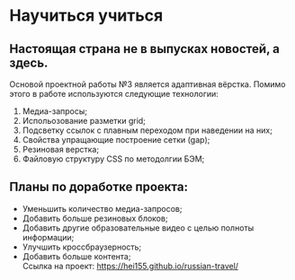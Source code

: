 # Научиться учиться
##  Настоящая страна не в выпусках новостей, а здесь.  
Основой проектной работы №3 является адаптивная вёрстка. Помимо этого в работе используются следующие технологии:  
1. Медиа-запросы;  
2. Испольозование разметки grid;  
3. Подсветку ссылок с плавным переходом при наведении на них;  
4. Cвойства упращающие построение сетки (gap);  
5. Резиновая верстка;  
6. Файловую структуру CSS по методолгии БЭМ;   
## Планы по доработке проекта:
* Уменьшить количество медиа-запросов;   
* Добавить больше резиновых блоков;  
* Добавить другие образовательные видео с целью полноты информации;  
* Улучшить кроссбраузерность;  
* Добавить больше контента;  
Ссылка на проект: https://hei155.github.io/russian-travel/
